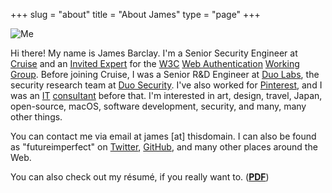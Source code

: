 +++
slug = "about"
title = "About James"
type = "page"
+++

![Me][me]

Hi there! My name is James Barclay. I'm a Senior Security Engineer at [Cruise](https://getcruise.com/) and an [Invited Expert](https://www.w3.org/groups/wg/webauthn/participants) for the [W3C](https://www.w3.org/) [Web Authentication](https://www.w3.org/TR/webauthn/) [Working Group](https://www.w3.org/blog/webauthn/). Before joining Cruise, I was a Senior R&D Engineer at [Duo Labs](https://duo.com/labs), the security research team at [Duo Security](https://duo.com/). I've also worked for [Pinterest](https://www.pinterest.com/), and I was an [IT](https://www.lindegroup.com/) [consultant](https://kmbs.konicaminolta.us/kmbs/about/news-releases/news/konica-minolta-acquires-apple-partner-macprofessionals) before that. I'm interested in art, design, travel, Japan, open-source, macOS, software development, security, and many, many other things.

You can contact me via email at james [at] thisdomain. I can also be found as "futureimperfect" on [Twitter](https://twitter.com/futureimperfect), [GitHub](https://github.com/futureimperfect), and many other places around the Web.

You can also check out my résumé, if you really want to. ([**PDF**](/downloads/resume.pdf))

[me]: /images/me.jpg
